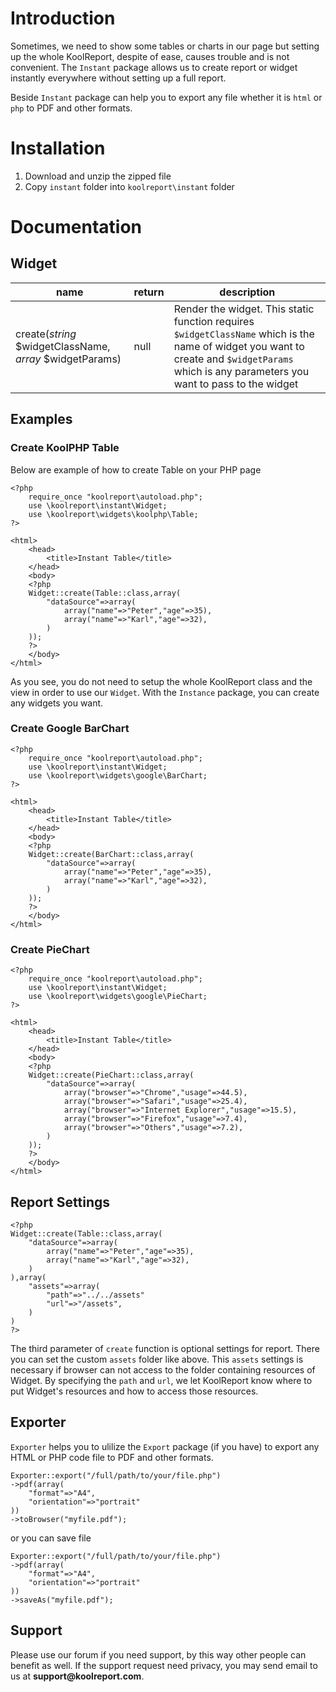 # Introduction

Sometimes, we need to show some tables or charts in our page but setting up the whole KoolReport, despite of ease, causes trouble and is not convenient. The `Instant` package allows us to create report or widget instantly everywhere without setting up a full report.

Beside `Instant` package can help you to export any file whether it is `html` or `php` to PDF and other formats.

# Installation

1. Download and unzip the zipped file
2. Copy `instant` folder into `koolreport\instant` folder

# Documentation

## Widget

|name|return|description|
|---|---|---|
|create(*string* $widgetClassName, *array* $widgetParams)|null|Render the widget. This static function requires `$widgetClassName` which is the name of widget you want to create and `$widgetParams` which is any parameters you want to pass to the widget|


## Examples

### Create KoolPHP Table

Below are example of how to create Table on your PHP page

```
<?php
    require_once "koolreport\autoload.php";
    use \koolreport\instant\Widget;
    use \koolreport\widgets\koolphp\Table;
?>

<html>
    <head>
        <title>Instant Table</title>
    </head>
    <body>
    <?php
    Widget::create(Table::class,array(
        "dataSource"=>array(
            array("name"=>"Peter","age"=>35),
            array("name"=>"Karl","age"=>32),
        )
    ));
    ?>
    </body>
</html>
```

As you see, you do not need to setup the whole KoolReport class and the view in order to use our `Widget`. With the `Instance` package, you can create any widgets you want.

### Create Google BarChart

```
<?php
    require_once "koolreport\autoload.php";
    use \koolreport\instant\Widget;
    use \koolreport\widgets\google\BarChart;
?>

<html>
    <head>
        <title>Instant Table</title>
    </head>
    <body>
    <?php
    Widget::create(BarChart::class,array(
        "dataSource"=>array(
            array("name"=>"Peter","age"=>35),
            array("name"=>"Karl","age"=>32),
        )
    ));
    ?>
    </body>
</html>
```

### Create PieChart

```
<?php
    require_once "koolreport\autoload.php";
    use \koolreport\instant\Widget;
    use \koolreport\widgets\google\PieChart;
?>

<html>
    <head>
        <title>Instant Table</title>
    </head>
    <body>
    <?php
    Widget::create(PieChart::class,array(
        "dataSource"=>array(
            array("browser"=>"Chrome","usage"=>44.5),
            array("browser"=>"Safari","usage"=>25.4),
            array("browser"=>"Internet Explorer","usage"=>15.5),
            array("browser"=>"Firefox","usage"=>7.4),
            array("browser"=>"Others","usage"=>7.2),
        )
    ));
    ?>
    </body>
</html>
```

## Report Settings

```
<?php
Widget::create(Table::class,array(
    "dataSource"=>array(
        array("name"=>"Peter","age"=>35),
        array("name"=>"Karl","age"=>32),        
    )
),array(
    "assets"=>array(
        "path"=>"../../assets"
        "url"=>"/assets",
    )
)
?>
```

The third parameter of `create` function is optional settings for report. There you can set the custom `assets` folder like above. This `assets` settings is necessary if browser can not access to the folder containing resources of Widget. By specifying the `path` and `url`, we let KoolReport know where to put Widget's resources and how to access those resources.

## Exporter

`Exporter` helps you to ulilize the `Export` package (if you have) to export any HTML or PHP code file to PDF and other formats.

```
Exporter::export("/full/path/to/your/file.php")
->pdf(array(
    "format"=>"A4",
    "orientation"=>"portrait"
))
->toBrowser("myfile.pdf");
```

or you can save file

```
Exporter::export("/full/path/to/your/file.php")
->pdf(array(
    "format"=>"A4",
    "orientation"=>"portrait"
))
->saveAs("myfile.pdf");
```


## Support

Please use our forum if you need support, by this way other people can benefit as well. If the support request need privacy, you may send email to us at __support@koolreport.com__.